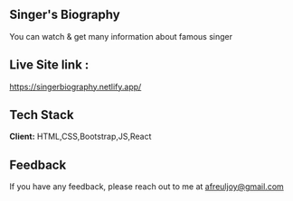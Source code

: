 
## Singer's Biography

 You can watch & get many information about famous singer


  
## Live Site link : 

https://singerbiography.netlify.app/

  
## Tech Stack

**Client:** HTML,CSS,Bootstrap,JS,React


  
## Feedback

If you have any feedback, please reach out to me at afreuljoy@gmail.com

  